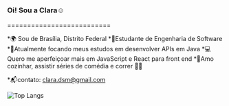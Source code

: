 ### Oi! Sou a Clara☺️

==========================

*🌍 Sou de Brasília, Distrito Federal 
*📖Estudante de Engenharia de Software  
*🎯Atualmente focando meus estudos em desenvolver APIs em Java 
*💻Quero me aperfeiçoar mais em JavaScript e React para front end 
*🥘Amo cozinhar, assistir séries de comédia e correr 🏃‍♀️ 

*📬contato: clara.dsm@gmail.com 

![Top Langs](https://github-readme-stats.vercel.app/api/top-langs/?username=clara-silva-martins&layout=compact)
